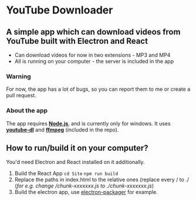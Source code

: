 # YouTube Downloader

## A simple app which can download videos from YouTube built with Electron and React

- Can download videos for now in two extensions - MP3 and MP4
- All is running on your computer - the server is included in the app

### Warning

For now, the app has a lot of bugs, so you can report them to me or create a pull request.

### About the app

The app requires **[Node.js](https://nodejs.org/)**, and is currently only for windows. It uses [**youtube-dl**](https://www.npmjs.com/package/youtube-dl) and [**ffmpeg**](https://ffmpeg.org/) (included in the repo).

## How to run/build it on your computer?

You'd need Electron and React installed on it additionally.

1. Build the React App
   `cd Site`
   `npm run build`
2. Replace the paths in index.html to the relative ones (replace every / to ./ (_for e.g. change /chunk-xxxxxxx.js to ./chunk-xxxxxxx.js_)
3. Build the electron app, use [electron-packager](https://www.npmjs.com/package/electron-packager) for example.
